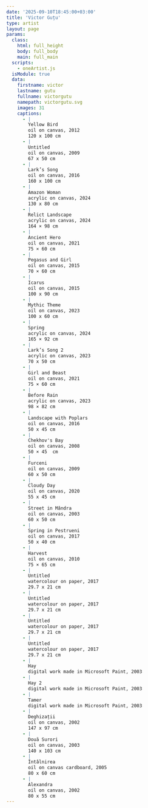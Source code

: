 ```yaml
---
date: '2025-09-10T18:45:00+03:00'
title: 'Victor Guțu'
type: artist
layout: page
params:
  class:
    html: full_height
    body: full_body
    main: full_main
  scripts:
    - oneArtist.js
  isModule: true  
  data:
    firstname: victor
    lastname: gutu
    fullname: victorgutu
    namepath: victorgutu.svg
    images: 31
    captions:
      - |
        Yellow Bird
        oil on canvas, 2012
        120 x 100 cm
      - |
        Untitled
        oil on canvas, 2009
        67 x 50 cm
      - |
        Lark’s Song
        oil on canvas, 2016
        160 x 100 cm
      - |
        Amazon Woman
        acrylic on canvas, 2024
        130 x 80 cm
      - |
        Relict Landscape
        acrylic on canvas, 2024
        164 × 98 cm
      - |
        Ancient Hero
        oil on canvas, 2021
        75 × 60 cm
      - |
        Pegasus and Girl
        oil on canvas, 2015
        70 × 60 cm
      - |
        Icarus
        oil on canvas, 2015
        100 x 90 cm
      - |
        Mythic Theme
        oil on canvas, 2023
        100 x 60 cm
      - |
        Spring
        acrylic on canvas, 2024
        165 × 92 cm
      - |
        Lark’s Song 2
        acrylic on canvas, 2023
        70 x 50 cm
      - |
        Girl and Beast
        oil on canvas, 2021
        75 × 60 cm
      - |
        Before Rain
        acrylic on canvas, 2023
        98 × 82 cm
      - |
        Landscape with Poplars
        oil on canvas, 2016
        50 x 45 cm
      - |
        Chekhov's Bay
        oil on canvas, 2008
        50 × 45  cm
      - |
        Furceni
        oil on canvas, 2009
        60 x 50 cm
      - |
        Cloudy Day
        oil on canvas, 2020
        55 x 45 cm
      - |
        Street in Mândra
        oil on canvas, 2003
        60 x 50 cm
      - |
        Spring in Pestrueni
        oil on canvas, 2017
        50 x 40 cm
      - |
        Harvest
        oil on canvas, 2010
        75 × 65 cm
      - |
        Untitled
        watercolour on paper, 2017
        29.7 x 21 cm
      - |
        Untitled
        watercolour on paper, 2017
        29.7 x 21 cm
      - |
        Untitled
        watercolour on paper, 2017
        29.7 x 21 cm
      - |
        Untitled
        watercolour on paper, 2017
        29.7 x 21 cm
      - |
        Hay
        digital work made in Microsoft Paint, 2003
      - |
        Hay 2
        digital work made in Microsoft Paint, 2003
      - |
        Tamer
        digital work made in Microsoft Paint, 2003
      - |
        Deghizații
        oil on canvas, 2002
        147 x 97 cm
      - |
        Două Surori
        oil on canvas, 2003
        140 x 103 cm
      - |
        Întâlnirea
        oil on canvas cardboard, 2005
        80 x 60 cm
      - |
        Alexandra
        oil on canvas, 2002
        80 x 55 cm
---
```

